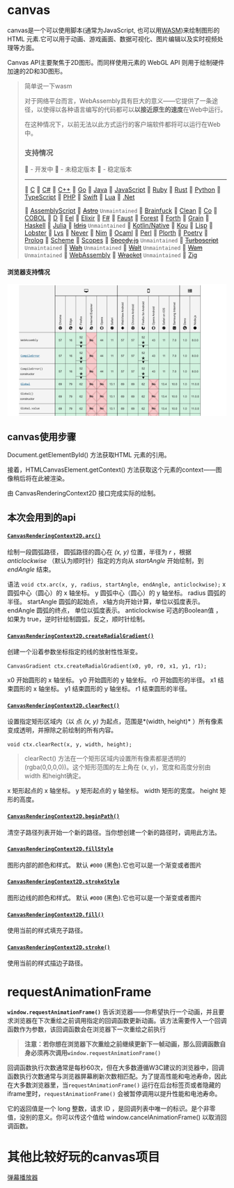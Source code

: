 # canvas

canvas是一个可以使用脚本(通常为JavaScript, 也可以用[WASM](https://www.zhihu.com/question/304577684/answer/544879503))来绘制图形的 HTML 元素.它可以用于动画、游戏画面、数据可视化、图片编辑以及实时视频处理等方面。

Canvas API主要聚焦于2D图形。而同样使用<canvas>元素的 WebGL API 则用于绘制硬件加速的2D和3D图形。

>简单说一下wasm
>
>对于网络平台而言，WebAssembly具有巨大的意义——它提供了一条途径，以使得以各种语言编写的代码都可以**以接近原生的速度**在Web中运行。
>
>在这种情况下，以前无法以此方式运行的客户端软件都将可以运行在Web中。
>
><h3>支持情况</h3>
>
>🥚 - 开发中
>🐣 - 未稳定版本
>🐥 - 稳定版本
>
>--------------
>
>🐥 [C](https://github.com/appcypher/awesome-wasm-langs#c)
>🐥 [C#](https://github.com/appcypher/awesome-wasm-langs#csharp)
>🐥 [C++](https://github.com/appcypher/awesome-wasm-langs#cpp)
>🐥 [Go](https://github.com/appcypher/awesome-wasm-langs#go)
>🐣 [Java](https://github.com/appcypher/awesome-wasm-langs#java)
>🐣 [JavaScript](https://github.com/appcypher/awesome-wasm-langs#javascript)
>🐣 [Ruby](https://github.com/appcypher/awesome-wasm-langs#ruby)
>🐥 [Rust](https://github.com/appcypher/awesome-wasm-langs#rust)
>🐣 [Python](https://github.com/appcypher/awesome-wasm-langs#python)
>🐥 [TypeScript](https://github.com/appcypher/awesome-wasm-langs#typescript)
>🐣 [PHP](https://github.com/appcypher/awesome-wasm-langs#php)
>🐣 [Swift](https://github.com/appcypher/awesome-wasm-langs#swift)
>🐥 [Lua](https://github.com/appcypher/awesome-wasm-langs#lua)
>🐥 [.Net](https://github.com/appcypher/awesome-wasm-langs#dotnet)
>
>🐥 [AssemblyScript](https://github.com/appcypher/awesome-wasm-langs#assemblyscript)
>🥚 ~~[Astro](https://github.com/appcypher/awesome-wasm-langs#astro)~~ `Unmaintained`
>🐥 [Brainfuck](https://github.com/appcypher/awesome-wasm-langs#brainfuck)
>🐥 [Clean](https://github.com/appcypher/awesome-wasm-langs#clean)
>🥚 [Co](https://github.com/appcypher/awesome-wasm-langs#co)
>🐥 [COBOL](https://github.com/appcypher/awesome-wasm-langs#cobol)
>🐣 [D](https://github.com/appcypher/awesome-wasm-langs#d)
>🐣 [Eel](https://github.com/appcypher/awesome-wasm-langs#eel)
>🐣 [Elixir](https://github.com/appcypher/awesome-wasm-langs#elixir)
>🐣 [F#](https://github.com/appcypher/awesome-wasm-langs#fsharp)
>🥚 [Faust](https://github.com/appcypher/awesome-wasm-langs#faust)
>🥚 [Forest](https://github.com/appcypher/awesome-wasm-langs#forest)
>🐥 [Forth](https://github.com/appcypher/awesome-wasm-langs#forth)
>🥚 [Grain](https://github.com/appcypher/awesome-wasm-langs#grain)
>🥚 [Haskell](https://github.com/appcypher/awesome-wasm-langs#haskell)
>🥚 [Julia](https://github.com/appcypher/awesome-wasm-langs#julia)
>🐣 ~~[Idris](https://github.com/appcypher/awesome-wasm-langs#idris)~~ `Unmaintained`
>🐣 [Kotlin/Native](https://github.com/appcypher/awesome-wasm-langs#kotlin)
>🥚 [Kou](https://github.com/appcypher/awesome-wasm-langs#kou)
>🐣 [Lisp](https://github.com/appcypher/awesome-wasm-langs#lisp)
>🐥 [Lobster](https://github.com/appcypher/awesome-wasm-langs#lobster)
>🐣 [Lys](https://github.com/appcypher/awesome-wasm-langs#lys)
>🐥 [Never](https://github.com/appcypher/awesome-wasm-langs#never)
>🥚 [Nim](https://github.com/appcypher/awesome-wasm-langs#nim)
>🥚 [Ocaml](https://github.com/appcypher/awesome-wasm-langs#ocaml)
>🐣 [Perl](https://github.com/appcypher/awesome-wasm-langs#perl)
>🥚 [Plorth](https://github.com/appcypher/awesome-wasm-langs#plorth)
>🐣 [Poetry](https://github.com/appcypher/awesome-wasm-langs#poetry)
>🐣 [Prolog](https://github.com/appcypher/awesome-wasm-langs#prolog)
>🐣 [Scheme](https://github.com/appcypher/awesome-wasm-langs#scheme)
>🐣 [Scopes](https://github.com/appcypher/awesome-wasm-langs#scopes)
>🐣 ~~[Speedy.js](https://github.com/appcypher/awesome-wasm-langs#speedyjs)~~ `Unmaintained`
>🐣 ~~[Turboscript](https://github.com/appcypher/awesome-wasm-langs#turboscript)~~ `Unmaintained`
>🐥 ~~[Wah](https://github.com/appcypher/awesome-wasm-langs#wah)~~ `Unmaintained`
>🐣 ~~[Walt](https://github.com/appcypher/awesome-wasm-langs#walt)~~ `Unmaintained`
>🐣 ~~[Wam](https://github.com/appcypher/awesome-wasm-langs#wam)~~ `Unmaintained`
>🐥 [WebAssembly](https://github.com/appcypher/awesome-wasm-langs#webassembly)
>🥚 ~~[Wracket](https://github.com/appcypher/awesome-wasm-langs#wracket)~~ `Unmaintained`
>🐥 [Zig](https://github.com/appcypher/awesome-wasm-langs#zig)

#### 浏览器支持情况

![image-20210825153540532](概念性的东西.assets/image-20210825153540532.png)

## canvas使用步骤

Document.getElementById() 方法获取HTML <canvas> 元素的引用。

接着，HTMLCanvasElement.getContext() 方法获取这个元素的context——图像稍后将在此被渲染。

由 CanvasRenderingContext2D 接口完成实际的绘制。

## 本次会用到的api

#### [`CanvasRenderingContext2D.arc()`](https://developer.mozilla.org/zh-CN/docs/Web/API/CanvasRenderingContext2D/arc)

绘制一段圆弧路径， 圆弧路径的圆心在 *(x, y)* 位置，半径为 *r* ，根据*anticlockwise* （默认为顺时针）指定的方向从 *startAngle* 开始绘制，到 *endAngle* 结束。

语法
`void ctx.arc(x, y, radius, startAngle, endAngle, anticlockwise);`
x								圆弧中心（圆心）的 x 轴坐标。
y								圆弧中心（圆心）的 y 轴坐标。
radius					   圆弧的半径。
startAngle				圆弧的起始点， x轴方向开始计算，单位以弧度表示。
endAngle				 圆弧的终点， 单位以弧度表示。
anticlockwise 		 可选的Boolean值 ，如果为 true，逆时针绘制圆弧，反之，顺时针绘制。

#### [`CanvasRenderingContext2D.createRadialGradient()`](https://developer.mozilla.org/zh-CN/docs/Web/API/CanvasRenderingContext2D/createRadialGradient)

创建一个沿着参数坐标指定的线的放射性性渐变。

`CanvasGradient ctx.createRadialGradient(x0, y0, r0, x1, y1, r1);`

x0	开始圆形的 x 轴坐标。
y0	开始圆形的 y 轴坐标。
r0	开始圆形的半径。
x1	结束圆形的 x 轴坐标。
y1	结束圆形的 y 轴坐标。
r1	结束圆形的半径。

#### **[`CanvasRenderingContext2D.clearRect()`](https://developer.mozilla.org/zh-CN/docs/Web/API/CanvasRenderingContext2D/clearRect)**

设置指定矩形区域内（以 点 *(x, y)* 为起点，范围是*(width, height)* ）所有像素变成透明，并擦除之前绘制的所有内容。

`void ctx.clearRect(x, y, width, height);`

> clearRect() 方法在一个矩形区域内设置所有像素都是透明的(rgba(0,0,0,0))。这个矩形范围的左上角在 (x, y)，宽度和高度分别由 width 和height确定。   

x			 矩形起点的 x 轴坐标。
y			 矩形起点的 y 轴坐标。
width	 矩形的宽度。
height	矩形的高度。

#### [`CanvasRenderingContext2D.beginPath()`](https://developer.mozilla.org/zh-CN/docs/Web/API/CanvasRenderingContext2D/beginPath)

清空子路径列表开始一个新的路径。当你想创建一个新的路径时，调用此方法。



#### [`CanvasRenderingContext2D.fillStyle`](https://developer.mozilla.org/zh-CN/docs/Web/API/CanvasRenderingContext2D/fillStyle)

图形内部的颜色和样式。 默认 `#000` (黑色).它也可以是一个渐变或者图片

#### [`CanvasRenderingContext2D.strokeStyle`](https://developer.mozilla.org/zh-CN/docs/Web/API/CanvasRenderingContext2D/strokeStyle)

图形边线的颜色和样式。 默认 `#000` (黑色).它也可以是一个渐变或者图片



#### [`CanvasRenderingContext2D.fill()`](https://developer.mozilla.org/zh-CN/docs/Web/API/CanvasRenderingContext2D/fill)

使用当前的样式填充子路径。

#### [`CanvasRenderingContext2D.stroke()`](https://developer.mozilla.org/zh-CN/docs/Web/API/CanvasRenderingContext2D/stroke)

使用当前的样式描边子路径。



# requestAnimationFrame

**`window.requestAnimationFrame()`** 告诉浏览器——你希望执行一个动画，并且要求浏览器在下次重绘之前调用指定的回调函数更新动画。该方法需要传入一个回调函数作为参数，该回调函数会在浏览器下一次重绘之前执行

> **注意：若你想在浏览器下次重绘之前继续更新下一帧动画，那么回调函数自身必须再次调用`window.requestAnimationFrame()`**

回调函数执行次数通常是每秒60次，但在大多数遵循W3C建议的浏览器中，回调函数执行次数通常与浏览器屏幕刷新次数相匹配。为了提高性能和电池寿命，因此在大多数浏览器里，当`requestAnimationFrame()` 运行在后台标签页或者隐藏的iframe里时，`requestAnimationFrame()` 会被暂停调用以提升性能和电池寿命。

它的返回值是一个 long 整数，请求 ID ，是回调列表中唯一的标识。是个非零值，没别的意义。你可以传这个值给 window.cancelAnimationFrame() 以取消回调函数。

# 其他比较好玩的canvas项目
[弹幕播放器](https://serverless-page-bucket-w97t8at8-1258844897.cos-website.ap-hongkong.myqcloud.com/dist/)



